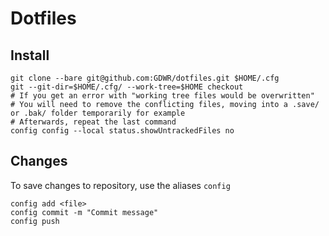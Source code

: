 # Dotfiles

## Install
```shell
git clone --bare git@github.com:GDWR/dotfiles.git $HOME/.cfg
git --git-dir=$HOME/.cfg/ --work-tree=$HOME checkout
# If you get an error with "working tree files would be overwritten"
# You will need to remove the conflicting files, moving into a .save/ or .bak/ folder temporarily for example
# Afterwards, repeat the last command
config config --local status.showUntrackedFiles no
```

## Changes
To save changes to repository, use the aliases `config`

```shell
config add <file>
config commit -m "Commit message"
config push
```

